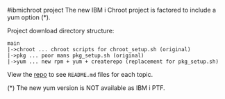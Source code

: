 #ibmichroot project
The new IBM i Chroot project is factored to include a yum option (*). 

Project download directory structure:
```
main
|->chroot ... chroot scripts for chroot_setup.sh (original)
|->pkg ... poor mans pkg_setup.sh (original)
|->yum ... new rpm + yum + createrepo (replacement for pkg_setup.sh)
```
View the [repo](https://bitbucket.org/litmis/ibmichroot/src) to see `README.md` files for each topic.

(*) The new yum version is NOT available as IBM i PTF.

